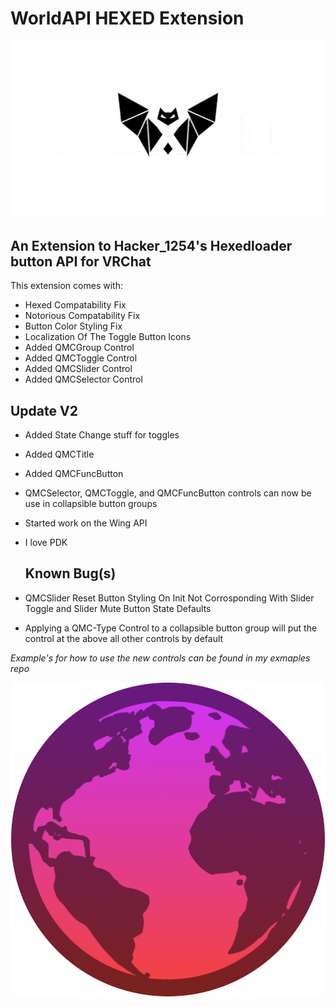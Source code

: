 # WorldAPI HEXED Extension
<p align="center">
<img src="https://github.com/PytholIsCool/Assets/blob/main/Assets/VRC/Hexed/Hexed%20Banner%20Transparent.png" />
</p>

## An Extension to Hacker_1254's Hexedloader button API for VRChat

This extension comes with:
- Hexed Compatability Fix
- Notorious Compatability Fix
- Button Color Styling Fix
- Localization Of The Toggle Button Icons
- Added QMCGroup Control
- Added QMCToggle Control
- Added QMCSlider Control
- Added QMCSelector Control

## Update V2
- Added State Change stuff for toggles
- Added QMCTitle
- Added QMCFuncButton
- QMCSelector, QMCToggle, and QMCFuncButton controls can now be use in collapsible button groups
- Started work on the Wing API
- I love PDK

  ## Known Bug(s)
- QMCSlider Reset Button Styling On Init Not Corrosponding With Slider Toggle and Slider Mute Button State Defaults
- Applying a QMC-Type Control to a collapsible button group will put the control at the above all other controls by default

*Example's for how to use the new controls can be found in my exmaples repo*

<p align="center">
<img src="https://github.com/PytholIsCool/Assets/blob/main/Assets/VRC/World/WorldClient.png" />
</p>
